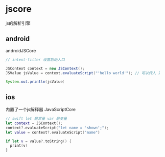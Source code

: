 # jscore
js的解析引擎

## android
androidJSCore
```java
// intent-filter 设置启动入口

JSContext context = new JSContext();
JSValue jsValue = context.evaluateScript("'hello world'"); // 可以传入 Java代码，使用js执行java

System.out.println(jsValue)

```
## ios
内置了一个js解释器
JavaScriptCore

```swift
// swift let 是常量 var 是变量
let context = JSContext();
context?.evaluateScript("let name = 'shown';");
let value = context?.evaluateScript("name")  

if let v = value?.toString() {
  print(v)
}


```



